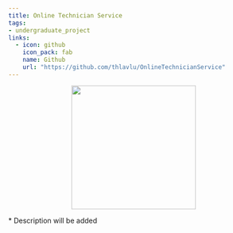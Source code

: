 ```yaml
---
title: Online Technician Service
tags:
- undergraduate_project
links:
  - icon: github
    icon_pack: fab
    name: Github
    url: "https://github.com/thlavlu/OnlineTechnicianService"
---
```

<p align="center">
<img src="https://raw.githubusercontent.com/alanlivio/bash-helpers/master/logo.svg" width="250"/>
</p>
* Description will be added